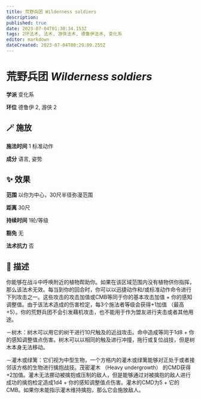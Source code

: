 ```yaml
---
title: 荒野兵团 Wilderness soldiers
description: 
published: true
date: 2023-07-04T01:30:34.153Z
tags: 2环法术, 法术, 游侠法术, 德鲁伊法术, 变化系
editor: markdown
dateCreated: 2023-07-04T00:29:09.255Z
---
```


# **荒野兵团** *Wilderness soldiers*

**学派** 变化系 

**环位** 德鲁伊 2, 游侠 2

## 🪄 施放

**施法时间** 1 标准动作

**成分** 语言, 姿势

## ✨ 效果  

**范围** 以你为中心，30尺半径弥漫范围

**距离** 30尺  

**持续时间** 1轮/等级 

**豁免** 无

**法术抗力** 否

## 📖 描述

你能够在战斗中呼唤附近的植物帮助你。如果在该区域范围内没有植物供你指挥，那么该法术无效。每当到你的回合时，你可以以迅捷动作和/或标准动作命令进行下列攻击之一。这些攻击的攻击加值或CMB等同于你的基本攻击加值 + 你的感知调整值。由于该法术造成的伤害检定，每3个施法者等级会获得+1加值 （最高+5）。你的荒野兵团不会引发藉机攻击，也不能用于作为盟友进行夹击或者其他用途。

－树木：树木可以用它的树干进行10尺触及的近战攻击。命中造成等同于1d8 + 你的感知调整值点伤害。树木可以以相同的触及进行冲撞，拖行或复位战技，但是树木本身无法移动。

－灌木或绿篱：它们视为中型生物，一个方格内的灌木或绿篱能够对正处于或者接邻该方格的生物进行擒抱战技。茂密灌木 （Heavy undergrowth） 的CMD获得+2加值。灌木无法挪动被擒抱或压制的敌人，但是能够通过对被擒抱的敌人进行成功的擒抱检定造成1d4 + 你的感知调整值点伤害。灌木的CMD为5 + 它的CMB。如果你未能指示灌木维持擒抱，那么它会施放敌人。
    